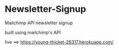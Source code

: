 # Newsletter-Signup
Mailchimp API newsletter signup 


built using mailchimp's API

live ==>  https://young-thicket-28317.herokuapp.com/
